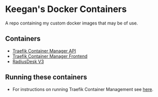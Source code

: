 # Keegan's Docker Containers
A repo containing my custom docker images that may be of use.

## Containers
- [Traefik Container Manager API](https://hub.docker.com/r/keegan337/traefik-container-manager)
- [Traefik Container Manager Frontend](https://hub.docker.com/r/keegan337/traefik-container-manager-frontend)
- [RadiusDesk V3](https://hub.docker.com/r/keegan337/radiusdesk)


## Running these containers
- For instructions on running Traefik Container Management see [here](./traefik-management/README.md).
